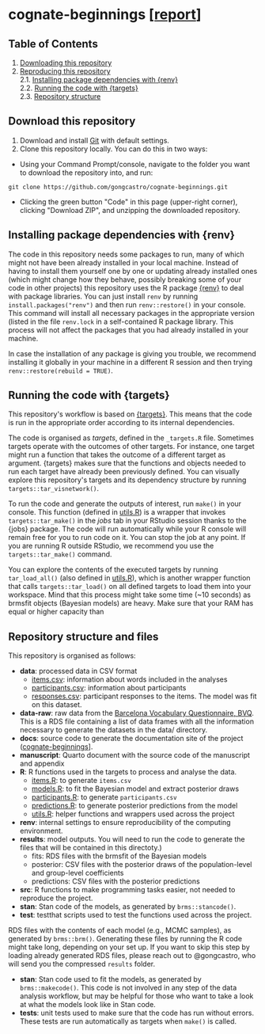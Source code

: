 # cognate-beginnings [[report](https://gongcastro.github.io/cognate-beginnings)]

## Table of Contents
1. [Downloading this repository](#downloading)
2. [Reproducing this repository](#reproducing)<br>
2.1. [Installing package dependencies with {renv}](#packages)<br>
2.2. [Running the code with {targets}](#running)<br>
2.3. [Repository structure](#structure)<br>


## Download this repository <a name="downloading"></a>

1) Download and install [Git](https://git-scm.com/downloads) with default settings.
2) Clone this repository locally. You can do this in two ways:

* Using your Command Prompt/console, navigate to the folder you want to download the repository into, and run:

```console
git clone https://github.com/gongcastro/cognate-beginnings.git
```

* Clicking the green button "Code" in this page (upper-right corner), clicking "Download ZIP", and unzipping the downloaded repository.


## Installing package dependencies with {renv}

The code in this repository needs some packages to run, many of which might not have been already installed in your local machine. Instead of having to install them yourself one by one or updating already installed ones (which might change how they behave, possibly breaking some of your code in other projects) this repository uses the R package [{renv}](https://rstudio.github.io/renv/articles/renv.html) to deal with package libraries. You can just install `renv` by running `install.packages("renv")` and then run `renv::restore()` in your console. This command will install all necessary packages in the appropriate version (listed in the file `renv.lock` in a self-contained R package library. This process will not affect the packages that you had already installed in your machine. 

In case the installation of any package is giving you trouble, we recommend installing it globally in your machine in a different R session and then trying `renv::restore(rebuild = TRUE)`.

## Running the code with {targets}

This repository's workflow is based on [{targets}](https://books.ropensci.org/targets/). This means that the code is run in the appropriate order according to its internal dependencies.

The code is organised as *targets*, defined in the `_targets.R` file. Sometimes targets operate with the outcomes of other targets. For instance, one target might run a function that takes the outcome of a different target as argument. {targets} makes sure that the functions and objects needed to run each target have already been previously defined. You can visually explore this repository's targets and its dependency structure by running `targets::tar_visnetwork()`.

To run the code and generate the outputs of interest, run `make()` in your console. This function (defined in [utils.R](R/utils.R)) is a wrapper that invokes `targets::tar_make()` in the *jobs* tab in your RStudio session thanks to the {jobs} package. The code will run automatically while your R console will remain free for you to run code on it. You can stop the job at any point. If you are running R outside RStudio, we recommend you use the `targets::tar_make()` command.

You can explore the contents of the executed targets by running `tar_load_all()` (also defined in [utils.R](R/utils.R)), which is another wrapper function that calls `targets::tar_load()` on all defined targets to load them into your workspace. Mind that this process might take some time (~10 seconds) as brmsfit objects (Bayesian models) are heavy. Make sure that your RAM has equal or higher capacity than 

## Repository structure and files

This repository is organised as follows:

* **data**: processed data in CSV format
    - [items.csv](data/items.csv): information about words included in the analyses
    - [participants.csv](data/participants.csv): information about participants
    - [responses.csv](data/responses.csv): participant responses to the items. The model was fit on this dataset.
* **data-raw**: raw data from the [Barcelona Vocabulary Questionnaire, BVQ](https://gongcastro.github.io/bvq). This is a RDS file containing a list of data frames with all the information necessary to generate the datasets in the data/ directory.
* **docs**: source code to generate the documentation site of the project ([cognate-beginnings]([gongcastro.github.com/cognate-beginnings)].
* **manuscript**: Quarto document with the source code of the manuscript and appendix
* **R**: R functions used in the targets to process and analyse the data.
    - [items.R](R/items.R): to generate `items.csv`
    - [models.R](R/items.R): to fit the Bayesian model and extract posterior draws
    - [participants.R](R/participants.R): to generate `participants.csv`
    - [predictions.R](R/predictions.R): to generate posterior predictions from the model
    - [utils.R](R/utils..R): helper functions and wrappers used across the project
* **renv**: internal settings to ensure reproducibility of the computing environment.
* **results**: model outputs. You will need to run the code to generate the files that will be contained in this directoty.)
    - fits: RDS files with the brmsfit of the Bayesian models
    - posterior: CSV files with the posterior draws of the population-level and group-level coefficients
    - predictions: CSV files with the posterior predictions
* **src**: R functions to make programming tasks easier, not needed to reproduce the project.
* **stan**: Stan code of the models, as generated by `brms::stancode()`.
* **test**: testthat scripts used to test the functions used across the project.

    
    

RDS files with the contents of each model (e.g., MCMC samples), as generated by `brms::brm()`. Generating these files by running the R code might take long, depending on your set up. If you want to skip this step by loading already generated RDS files, please reach out to @gongcastro, who will send you the compressed `results` folder.


* **stan**: Stan code used to fit the models, as generated by `brms::makecode()`. This code is not involved in any step of the data analysis workflow, but may be helpful for those who want to take a look at what the models look like in Stan code.
* **tests**: unit tests used to make sure that the code has run without errors. These tests are run automatically as targets when `make()` is called.

